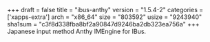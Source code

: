 +++
draft = false
title = "ibus-anthy"
version = "1.5.4-2"
categories = ['xapps-extra']
arch = "x86_64"
size = "803592"
usize = "9243940"
sha1sum = "c3f8d338fba8bf2a90847d9246ba2db323ea756a"
+++
Japanese input method Anthy IMEngine for IBus.